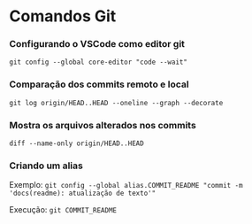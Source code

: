 # Comandos Git

### Configurando o VSCode como editor git
`git config --global core-editor "code --wait"`

### Comparação dos commits remoto e local  
`git log origin/HEAD..HEAD --oneline --graph --decorate`

### Mostra os arquivos alterados nos commits  
`diff --name-only origin/HEAD..HEAD`

### Criando um alias  

Exemplo: `git config --global alias.COMMIT_README "commit -m 'docs(readme): atualização de texto'"`

Execução: `git COMMIT_README`